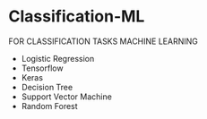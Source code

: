 # Classification-ML

FOR  CLASSIFICATION TASKS
MACHINE LEARNING

- Logistic Regression
- Tensorflow 
- Keras
- Decision Tree
- Support Vector Machine
- Random Forest